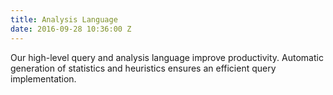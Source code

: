 ```yaml
---
title: Analysis Language
date: 2016-09-28 10:36:00 Z
---
```


Our high-level query and analysis language improve productivity. Automatic generation of statistics and heuristics ensures an efficient query implementation.